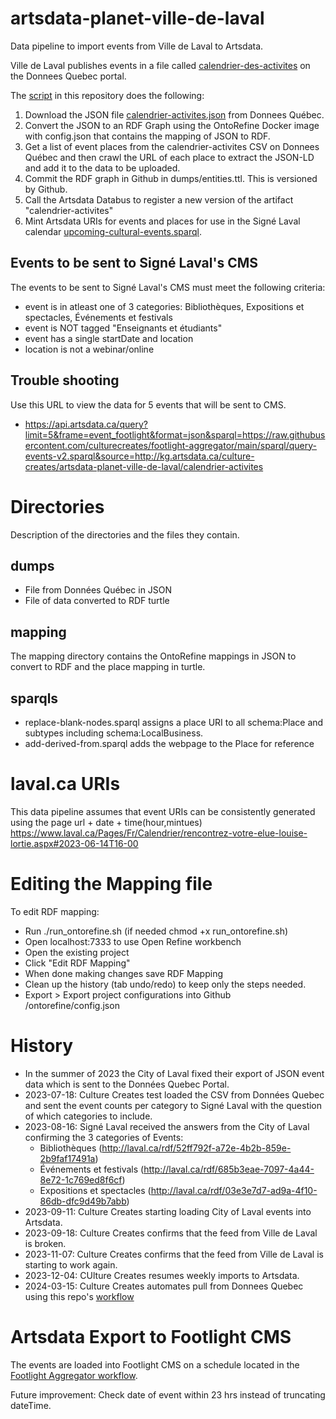 # artsdata-planet-ville-de-laval
Data pipeline to import events from Ville de Laval to Artsdata.

Ville de Laval publishes events in a file called [calendrier-des-activites](https://www.donneesquebec.ca/recherche/dataset/calendrier-des-activites/resource/b51a25de-bd06-4247-87ba-2b1ea8228005) on the Donnees Quebec portal.

The [script](https://github.com/culturecreates/artsdata-planet-ville-de-laval/blob/main/.github/workflows/ville-de-laval-entities.yml) in this repository does the following: 
1. Download the JSON file [calendrier-activites.json](https://www.donneesquebec.ca/recherche/dataset/calendrier-des-activites/resource/b51a25de-bd06-4247-87ba-2b1ea8228005) from Donnees Québec.
2. Convert the JSON to an RDF Graph using the OntoRefine Docker image with config.json that contains the mapping of JSON to RDF.
3. Get a list of event places from the calendrier-activites CSV on Donnees Québec and then crawl the URL of each place to extract the JSON-LD and add it to the data to be uploaded.
4. Commit the RDF graph in Github in dumps/entities.ttl. This is versioned by Github.
5. Call the Artsdata Databus to register a new version of the artifact "calendrier-activites"
6. Mint Artsdata URIs for events and places for use in the Signé Laval calendar  [upcoming-cultural-events.sparql](https://kg.artsdata.ca/fr/query/show?sparql=https%3A%2F%2Fraw.githubusercontent.com%2Fculturecreates%2Fartsdata-planet-ville-de-laval%2Fmain%2Fsparql%2Fnebula%2Fupcoming-cultural-events.sparql&title=Ville-de-Laval+événements+pour+Signé+Laval+CMS 
).

## Events to be sent to Signé Laval's CMS

The events to be sent to Signé Laval's CMS must meet the following criteria:
- event is in atleast one of 3 categories: Bibliothèques, Expositions et spectacles, Événements et festivals
- event is NOT tagged "Enseignants et étudiants"
- event has a single startDate and location 
- location is not a webinar/online

## Trouble shooting

Use this URL to view the data for 5 events that will be sent to CMS.
-  https://api.artsdata.ca/query?limit=5&frame=event_footlight&format=json&sparql=https://raw.githubusercontent.com/culturecreates/footlight-aggregator/main/sparql/query-events-v2.sparql&source=http://kg.artsdata.ca/culture-creates/artsdata-planet-ville-de-laval/calendrier-activites

Directories
============

Description of the directories and the files they contain.

dumps
------

* File from Données Québec in JSON
* File of data converted to RDF turtle

mapping
-------

The mapping directory contains the OntoRefine mappings in JSON to convert to RDF and the place mapping in turtle.

sparqls
-------
* replace-blank-nodes.sparql assigns a place URI to all schema:Place and subtypes including schema:LocalBusiness.
* add-derived-from.sparql adds the webpage to the Place for reference

laval.ca URIs
========
This data pipeline assumes that event URIs can be consistently generated using the page url + date + time(hour,mintues)
<https://www.laval.ca/Pages/Fr/Calendrier/rencontrez-votre-elue-louise-lortie.aspx#2023-06-14T16-00> 


Editing the Mapping file
===========
To edit RDF mapping:

- Run ./run_ontorefine.sh (if needed chmod +x run_ontorefine.sh)
- Open localhost:7333 to use Open Refine workbench
- Open the existing project
- Click "Edit RDF Mapping"
- When done making changes save RDF Mapping
- Clean up the history (tab undo/redo) to keep only the steps needed.
- Export > Export project configurations into Github /ontorefine/config.json


History
==========
* In the summer of 2023 the City of Laval fixed their export of JSON event data which is sent to the Données Quebec Portal.
* 2023-07-18: Culture Creates test loaded the CSV from Données Quebec and sent the event counts per category to Signé Laval with the question of which categories to include.
* 2023-08-16: Signé Laval received the answers from the City of Laval confirming the 3 categories of Events:
  * Bibliothèques (http://laval.ca/rdf/52ff792f-a72e-4b2b-859e-2b9faf17491a)
  * Événements et festivals (http://laval.ca/rdf/685b3eae-7097-4a44-8e72-1c769ed8f6cf)
  * Expositions et spectacles (http://laval.ca/rdf/03e3e7d7-ad9a-4f10-86db-dfc9d49b7abb)
* 2023-09-11: Culture Creates starting loading City of Laval events into Artsdata.
* 2023-09-18: Culture Creates confirms that the feed from Ville de Laval is broken.
* 2023-11-07: Culture Creates confirms that the feed from Ville de Laval is starting to work again.
* 2023-12-04: CUlture Creates resumes weekly imports to Artsdata.
* 2024-03-15: Culture Creates automates pull from Donnees Quebec using this repo's [workflow](https://github.com/culturecreates/artsdata-planet-ville-de-laval/blob/main/.github/workflows/ville-de-laval-entities.yml)



Artsdata Export to Footlight CMS
===========
The events are loaded into Footlight CMS on a schedule located in the [Footlight Aggregator workflow](https://github.com/culturecreates/footlight-aggregator/blob/main/.github/workflows/import-data-ville-de-laval.yml).

Future improvement: Check date of event within 23 hrs instead of truncating dateTime.
